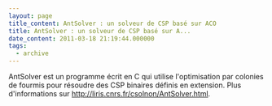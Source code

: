 ```yaml
---
layout: page
title_content: AntSolver : un solveur de CSP basé sur ACO
title: AntSolver : un solveur de CSP basé sur A...
date_content: 2011-03-18 21:19:44.000000
tags:
  - archive
---
```

AntSolver est un programme écrit en C qui utilise l'optimisation par colonies
de fourmis pour résoudre des CSP binaires définis en extension. Plus
d'informations sur <http://liris.cnrs.fr/csolnon/AntSolver.html>.

